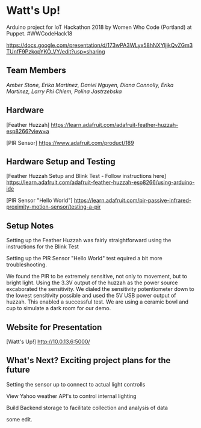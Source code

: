 # Watt's Up!

Arduino project for IoT Hackathon 2018 by Women Who Code (Portland) at Puppet.
\#WWCodeHack18

https://docs.google.com/presentation/d/173wPA3WLyx58hNXYljjkQvZGm3TUnfF9PzkopYKO_VY/edit?usp=sharing

## Team Members

_Amber Stone, Erika Martinez, Daniel Nguyen, Diana Connolly, Erika Martinez, Larry Phi Chiem, Polina Jastrzebska_

## Hardware

[Feather Huzzah] <https://learn.adafruit.com/adafruit-feather-huzzah-esp8266?view=a>

[PIR Sensor] <https://www.adafruit.com/product/189>

## Hardware Setup and Testing

[Feather Huzzah Setup and Blink Test - Follow instructions here] <https://learn.adafruit.com/adafruit-feather-huzzah-esp8266/using-arduino-ide>

[PIR Sensor "Hello World"] <https://learn.adafruit.com/pir-passive-infrared-proximity-motion-sensor/testing-a-pir>

## Setup Notes

Setting up the Feather Huzzah was fairly straightforward using the instructions for the Blink Test 

Setting up the PIR Sensor "Hello World" test equired a bit more troubleshooting. 

We found the PIR to be extremely sensitive, not only to movement, but to bright light. 
Using the 3.3V output of the huzzah as the power source excaborated the sensitivity. 
We dialed the sensitivity potentiometer down to the lowest sensitivity possible and used the 5V USB power output of huzzah. This enabled a successful test. We are using a ceramic bowl and cup to simulate a dark room for our demo.

## Website for Presentation

[Watt's Up!] <http://10.0.13.6:5000/>

## What's Next? Exciting project plans for the future

Setting the sensor up to connect to actual light controlls

View Yahoo weather API's to control internal lighting

Build Backend storage to facilitate collection and analysis of data

some edit.
